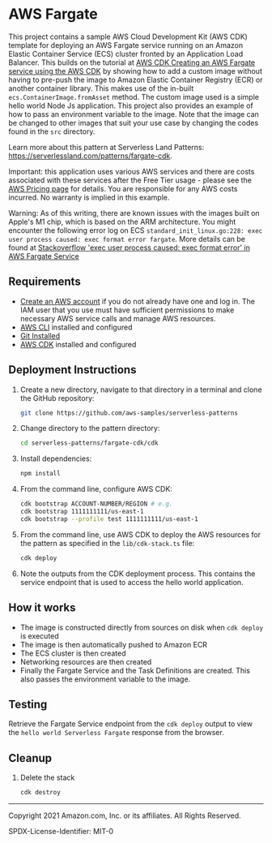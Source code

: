 # AWS Fargate

This project contains a sample AWS Cloud Development Kit (AWS CDK) template for deploying an AWS Fargate service running on an Amazon Elastic Container Service (ECS) cluster fronted by an Application Load Balancer. This builds on the tutorial at [AWS CDK Creating an AWS Fargate service using the AWS CDK](https://docs.aws.amazon.com/cdk/latest/guide/ecs_example.html) by showing how to add a custom image without having to pre-push the image to Amazon Elastic Container Registry (ECR) or another container library. This makes use of the in-built `ecs.ContainerImage.fromAsset` method. The custom image used is a simple hello world Node Js application. This project also provides an example of how to pass an environment variable to the image. Note that the image can be changed to other images that suit your use case by changing the codes found in the `src` directory.

Learn more about this pattern at Serverless Land Patterns: https://serverlessland.com/patterns/fargate-cdk.

Important: this application uses various AWS services and there are costs associated with these services after the Free Tier usage - please see the [AWS Pricing page](https://aws.amazon.com/pricing/) for details. You are responsible for any AWS costs incurred. No warranty is implied in this example.

Warning: As of this writing, there are known issues with the images built on Apple's M1 chip, which is based on the ARM architecture. You might encounter the following error log on ECS `standard_init_linux.go:228: exec user process caused: exec format error fargate`. More details can be found at [Stackoverflow 'exec user process caused: exec format error' in AWS Fargate Service](https://stackoverflow.com/questions/67361936/exec-user-process-caused-exec-format-error-in-aws-fargate-service)

## Requirements

- [Create an AWS account](https://portal.aws.amazon.com/gp/aws/developer/registration/index.html) if you do not already have one and log in. The IAM user that you use must have sufficient permissions to make necessary AWS service calls and manage AWS resources.
- [AWS CLI](https://docs.aws.amazon.com/cli/latest/userguide/install-cliv2.html) installed and configured
- [Git Installed](https://git-scm.com/book/en/v2/Getting-Started-Installing-Git)
- [AWS CDK](https://docs.aws.amazon.com/cdk/latest/guide/cli.html) installed and configured

## Deployment Instructions

1. Create a new directory, navigate to that directory in a terminal and clone the GitHub repository:
   ```bash
   git clone https://github.com/aws-samples/serverless-patterns
   ```
2. Change directory to the pattern directory:
   ```bash
   cd serverless-patterns/fargate-cdk/cdk
   ```
3. Install dependencies:
   ```bash
   npm install
   ```
4. From the command line, configure AWS CDK:
   ```bash
   cdk bootstrap ACCOUNT-NUMBER/REGION # e.g.
   cdk bootstrap 1111111111/us-east-1
   cdk bootstrap --profile test 1111111111/us-east-1
   ```
5. From the command line, use AWS CDK to deploy the AWS resources for the pattern as specified in the `lib/cdk-stack.ts` file:
   ```bash
   cdk deploy
   ```
6. Note the outputs from the CDK deployment process. This contains the service endpoint that is used to access the hello world application.

## How it works

- The image is constructed directly from sources on disk when `cdk deploy` is executed
- The image is then automatically pushed to Amazon ECR
- The ECS cluster is then created
- Networking resources are then created
- Finally the Fargate Service and the Task Definitions are created. This also passes the environment variable to the image.

## Testing

Retrieve the Fargate Service endpoint from the `cdk deploy` output to view the `hello world Serverless Fargate` response from the browser.

## Cleanup

1. Delete the stack
   ```bash
   cdk destroy
   ```

---

Copyright 2021 Amazon.com, Inc. or its affiliates. All Rights Reserved.

SPDX-License-Identifier: MIT-0
